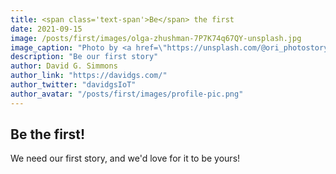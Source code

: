 ```yaml
---
title: <span class='text-span'>Be</span> the first
date: 2021-09-15
image: /posts/first/images/olga-zhushman-7P7K74q67QY-unsplash.jpg
image_caption: "Photo by <a href=\"https://unsplash.com/@ori_photostory?utm_source=unsplash&utm_medium=referral&utm_content=creditCopyText\">Olga Zhushman</a> on <a href=\"https://unsplash.com/s/photos/avocado?utm_source=unsplash&utm_medium=referral&utm_content=creditCopyText\">Unsplash</a>"
description: "Be our first story"
author: David G. Simmons
author_link: "https://davidgs.com/"
author_twitter: "davidgsIoT"
author_avatar: "/posts/first/images/profile-pic.png"
---
```


## <span class='text-span'>Be</span> the first!

We need our first story, and we'd love for it to be yours!